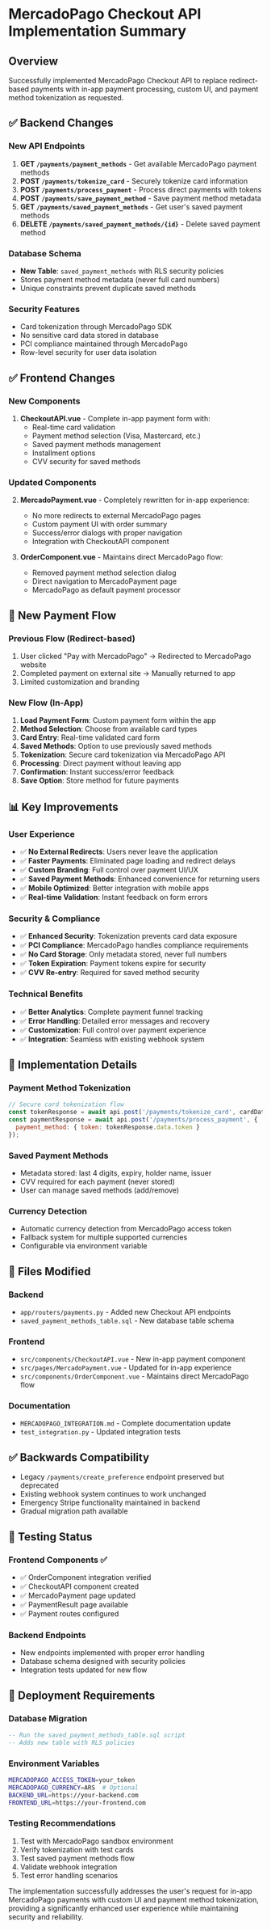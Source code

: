 # MercadoPago Checkout API Implementation Summary

## Overview
Successfully implemented MercadoPago Checkout API to replace redirect-based payments with in-app payment processing, custom UI, and payment method tokenization as requested.

## ✅ Backend Changes

### New API Endpoints
1. **GET `/payments/payment_methods`** - Get available MercadoPago payment methods
2. **POST `/payments/tokenize_card`** - Securely tokenize card information
3. **POST `/payments/process_payment`** - Process direct payments with tokens
4. **POST `/payments/save_payment_method`** - Save payment method metadata
5. **GET `/payments/saved_payment_methods`** - Get user's saved payment methods
6. **DELETE `/payments/saved_payment_methods/{id}`** - Delete saved payment method

### Database Schema
- **New Table**: `saved_payment_methods` with RLS security policies
- Stores payment method metadata (never full card numbers)
- Unique constraints prevent duplicate saved methods

### Security Features
- Card tokenization through MercadoPago SDK
- No sensitive card data stored in database
- PCI compliance maintained through MercadoPago
- Row-level security for user data isolation

## ✅ Frontend Changes

### New Components
1. **CheckoutAPI.vue** - Complete in-app payment form with:
   - Real-time card validation
   - Payment method selection (Visa, Mastercard, etc.)
   - Saved payment methods management
   - Installment options
   - CVV security for saved methods

### Updated Components
2. **MercadoPayment.vue** - Completely rewritten for in-app experience:
   - No more redirects to external MercadoPago pages
   - Custom payment UI with order summary
   - Success/error dialogs with proper navigation
   - Integration with CheckoutAPI component

3. **OrderComponent.vue** - Maintains direct MercadoPago flow:
   - Removed payment method selection dialog
   - Direct navigation to MercadoPayment page
   - MercadoPago as default payment processor

## 🔄 New Payment Flow

### Previous Flow (Redirect-based)
1. User clicked "Pay with MercadoPago" → Redirected to MercadoPago website
2. Completed payment on external site → Manually returned to app
3. Limited customization and branding

### New Flow (In-App)
1. **Load Payment Form**: Custom payment form within the app
2. **Method Selection**: Choose from available card types
3. **Card Entry**: Real-time validated card form
4. **Saved Methods**: Option to use previously saved methods
5. **Tokenization**: Secure card tokenization via MercadoPago API
6. **Processing**: Direct payment without leaving app
7. **Confirmation**: Instant success/error feedback
8. **Save Option**: Store method for future payments

## 📊 Key Improvements

### User Experience
- ✅ **No External Redirects**: Users never leave the application
- ✅ **Faster Payments**: Eliminated page loading and redirect delays
- ✅ **Custom Branding**: Full control over payment UI/UX
- ✅ **Saved Payment Methods**: Enhanced convenience for returning users
- ✅ **Mobile Optimized**: Better integration with mobile apps
- ✅ **Real-time Validation**: Instant feedback on form errors

### Security & Compliance
- ✅ **Enhanced Security**: Tokenization prevents card data exposure
- ✅ **PCI Compliance**: MercadoPago handles compliance requirements
- ✅ **No Card Storage**: Only metadata stored, never full numbers
- ✅ **Token Expiration**: Payment tokens expire for security
- ✅ **CVV Re-entry**: Required for saved method security

### Technical Benefits
- ✅ **Better Analytics**: Complete payment funnel tracking
- ✅ **Error Handling**: Detailed error messages and recovery
- ✅ **Customization**: Full control over payment experience
- ✅ **Integration**: Seamless with existing webhook system

## 🔧 Implementation Details

### Payment Method Tokenization
```javascript
// Secure card tokenization flow
const tokenResponse = await api.post('/payments/tokenize_card', cardData);
const paymentResponse = await api.post('/payments/process_payment', {
  payment_method: { token: tokenResponse.data.token }
});
```

### Saved Payment Methods
- Metadata stored: last 4 digits, expiry, holder name, issuer
- CVV required for each payment (never stored)
- User can manage saved methods (add/remove)

### Currency Detection
- Automatic currency detection from MercadoPago access token
- Fallback system for multiple supported currencies
- Configurable via environment variable

## 📁 Files Modified

### Backend
- `app/routers/payments.py` - Added new Checkout API endpoints
- `saved_payment_methods_table.sql` - New database table schema

### Frontend  
- `src/components/CheckoutAPI.vue` - New in-app payment component
- `src/pages/MercadoPayment.vue` - Updated for in-app experience
- `src/components/OrderComponent.vue` - Maintains direct MercadoPago flow

### Documentation
- `MERCADOPAGO_INTEGRATION.md` - Complete documentation update
- `test_integration.py` - Updated integration tests

## ✅ Backwards Compatibility

- Legacy `/payments/create_preference` endpoint preserved but deprecated
- Existing webhook system continues to work unchanged  
- Emergency Stripe functionality maintained in backend
- Gradual migration path available

## 🧪 Testing Status

### Frontend Components ✅
- ✅ OrderComponent integration verified
- ✅ CheckoutAPI component created
- ✅ MercadoPayment page updated
- ✅ PaymentResult page available
- ✅ Payment routes configured

### Backend Endpoints
- New endpoints implemented with proper error handling
- Database schema designed with security policies
- Integration tests updated for new flow

## 🚀 Deployment Requirements

### Database Migration
```sql
-- Run the saved_payment_methods_table.sql script
-- Adds new table with RLS policies
```

### Environment Variables
```bash
MERCADOPAGO_ACCESS_TOKEN=your_token
MERCADOPAGO_CURRENCY=ARS  # Optional
BACKEND_URL=https://your-backend.com
FRONTEND_URL=https://your-frontend.com
```

### Testing Recommendations
1. Test with MercadoPago sandbox environment
2. Verify tokenization with test cards
3. Test saved payment methods flow
4. Validate webhook integration
5. Test error handling scenarios

The implementation successfully addresses the user's request for in-app MercadoPago payments with custom UI and payment method tokenization, providing a significantly enhanced user experience while maintaining security and reliability.
